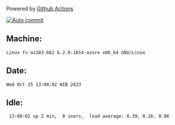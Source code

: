 Powered by [Github Actions](https://github.com/features/actions)

[![Auto commit](https://github.com/hiage/workstation/workflows/Auto%20commit/badge.svg)](https://github.com/hiage/workstation/actions?query=workflow%3A%22Auto+commit%22)

## Machine:
```
Linux fv-az283-682 6.2.0-1014-azure x86_64 GNU/Linux
```
## Date:
```
Wed Oct 25 13:08:02 WIB 2023
```
## Idle:
```
 13:08:02 up 2 min,  0 users,  load average: 0.39, 0.16, 0.06
```

